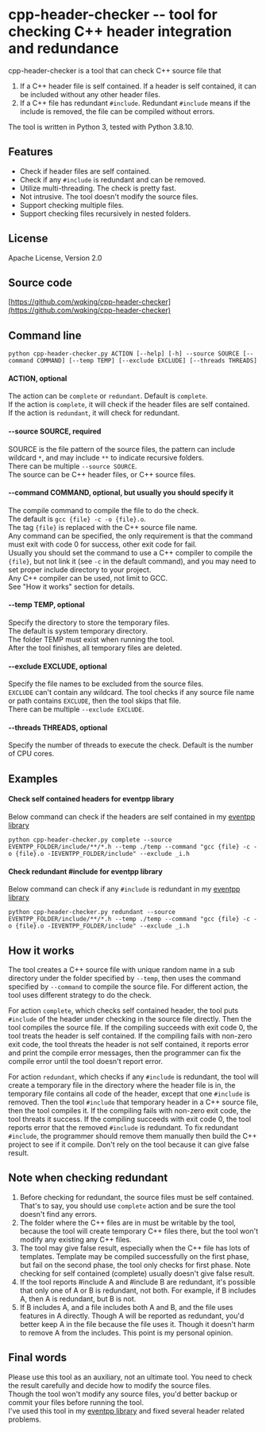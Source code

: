 # cpp-header-checker -- tool for checking C++ header integration and redundance

cpp-header-checker is a tool that can check C++ source file that  
1. If a C++ header file is self contained. If a header is self contained, it can be included without any other header files.  
2. If a C++ file has redundant `#include`. Redundant `#include` means if the include is removed, the file can be compiled without errors.  
 
The tool is written in Python 3, tested with Python 3.8.10.  

## Features

- Check if header files are self contained.
- Check if any `#include` is redundant and can be removed.
- Utilize multi-threading. The check is pretty fast.
- Not intrusive. The tool doesn't modify the source files.
- Support checking multiple files.
- Support checking files recursively in nested folders.

## License

Apache License, Version 2.0  

## Source code

[https://github.com/wqking/cpp-header-checker](https://github.com/wqking/cpp-header-checker)

## Command line

```
python cpp-header-checker.py ACTION [--help] [-h] --source SOURCE [--command COMMAND] [--temp TEMP] [--exclude EXCLUDE] [--threads THREADS]
```

#### ACTION, optional

The action can be `complete` or `redundant`. Default is `complete`.  
If the action is `complete`, it will check if the header files are self contained.  
If the action is `redundant`, it will check for redundant.  

#### --source SOURCE, required

SOURCE is the file pattern of the source files, the pattern can include wildcard `*`, and may include `**` to indicate recursive folders.  
There can be multiple `--source SOURCE`.  
The source can be C++ header files, or C++ source files.

#### --command COMMAND, optional, but usually you should specify it

The compile command to compile the file to do the check.  
The default is `gcc {file} -c -o {file}.o`.  
The tag `{file}` is replaced with the C++ source file name.  
Any command can be specified, the only requirement is that the command must exit with code 0 for success, other exit code for fail.  
Usually you should set the command to use a C++ compiler to compile the `{file}`, but not link it (see `-c` in the default command), and you may need to set proper include directory to your project.  
Any C++ compiler can be used, not limit to GCC.  
See "How it works" section for details.

#### --temp TEMP, optional

Specify the directory to store the temporary files.  
The default is system temporary directory.  
The folder TEMP must exist when running the tool.  
After the tool finishes, all temporary files are deleted.  

#### --exclude EXCLUDE, optional

Specify the file names to be excluded from the source files.  
`EXCLUDE` can't contain any wildcard. The tool checks if any source file name or path contains `EXCLUDE`, then the tool skips that file.  
There can be multiple `--exclude EXCLUDE`.  

#### --threads THREADS, optional

Specify the number of threads to execute the check. Default is the number of CPU cores.  

## Examples

#### Check self contained headers for eventpp library

Below command can check if the headers are self contained in my [eventpp library](https://github.com/wqking/eventpp)

```
python cpp-header-checker.py complete --source EVENTPP_FOLDER/include/**/*.h --temp ./temp --command "gcc {file} -c -o {file}.o -IEVENTPP_FOLDER/include" --exclude _i.h
```

#### Check redundant #include for eventpp library

Below command can check if any `#include` is redundant in my [eventpp library](https://github.com/wqking/eventpp)

```
python cpp-header-checker.py redundant --source EVENTPP_FOLDER/include/**/*.h --temp ./temp --command "gcc {file} -c -o {file}.o -IEVENTPP_FOLDER/include" --exclude _i.h
```

## How it works

The tool creates a C++ source file with unique random name in a sub directory under the folder specified by `--temp`, then uses the command specified by `--command` to compile the source file. For different action, the tool uses different strategy to do the check.

For action `complete`, which checks self contained header, the tool puts `#include` of the header under checking in the source file directly. Then the tool compiles the source file. If the compiling succeeds with exit code 0, the tool treats the header is self contained. If the compiling fails with non-zero exit code, the tool threats the header is not self contained, it reports error and print the compile error messages, then the programmer can fix the compile error until the tool doesn't report error.  

For action `redundant`, which checks if any `#include` is redundant, the tool will create a temporary file in the directory where the header file is in, the temporary file contains all code of the header, except that one `#include` is removed. Then the tool `#include` that temporary header in a C++ source file, then the tool compiles it. If the compiling fails with non-zero exit code, the tool threats it success. If the compiling succeeds with exit code 0, the tool reports error that the removed `#include` is redundant. To fix redundant `#include`, the programmer should remove them manually then build the C++ project to see if it compile. Don't rely on the tool because it can give false result.  

## Note when checking redundant  
1. Before checking for redundant, the source files must be self contained. That's to say, you should use `complete` action and be sure the tool doesn't find any errors.  
2. The folder where the C++ files are in must be writable by the tool, because the tool will create temporary C++ files there, but the tool won't modify any existing any C++ files.  
3. The tool may give false result, especially when the C++ file has lots of templates. Template may be compiled successfully on the first phase, but fail on the second phase, the tool only checks for first phase. Note checking for self contained (complete) usually doesn't give false result.   
4. If the tool reports #include A and #include B are redundant, it's possible that only one of A or B is redundant, not both. For example, if B includes A, then A is redundant, but B is not.  
5. If B includes A, and a file includes both A and B, and the file uses features in A directly. Though A will be reported as redundant, you'd better keep A in the file because the file uses it. Though it doesn't harm to remove A from the includes. This point is my personal opinion.  

## Final words
Please use this tool as an auxiliary, not an ultimate tool. You need to check the result carefully and decide how to modify the source files.  
Though the tool won't modify any source files, you'd better backup or commit your files before running the tool.  
I've used this tool in my [eventpp library](https://github.com/wqking/eventpp) and fixed several header related problems.  
